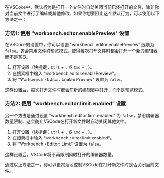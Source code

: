 在VSCode中，默认行为是打开一个文件时自动关闭当前已经打开的文件，除非你对当前文件进行了编辑或其他修改。如果你想要阻止这个默认行为，可以使用以下方法之一：

### 方法1: 使用 "workbench.editor.enablePreview" 设置

在VSCode的设置中，你可以设置 "workbench.editor.enablePreview" 选项为 `false`。这会禁用文件的预览模式，使得每次打开文件时都会打开一个新的编辑器而不是预览。

1. 打开设置（快捷键：`Ctrl` + `,` 或 `Cmd` + `,`）。
2. 在搜索框中输入 "workbench.editor.enablePreview"。
3. 将 "Workbench › Editor: Enable Preview" 设置为 `false`。

这样设置后，每次打开文件时都会在新的编辑器中打开，而不是预览模式。

### 方法2: 使用 "workbench.editor.limit.enabled" 设置

另一个方法是通过设置 "workbench.editor.limit.enabled" 为 `false`，禁用编辑器数量限制。这会防止VSCode在打开新文件时自动关闭其他文件。

1. 打开设置（快捷键：`Ctrl` + `,` 或 `Cmd` + `,`）。
2. 在搜索框中输入 "workbench.editor.limit.enabled"。
3. 将 "Workbench › Editor: Limit" 设置为 `false`。

这样设置后，VSCode将不再限制同时打开的编辑器数量。

通过以上方法之一，你可以更灵活地控制VSCode在打开新文件时是否关闭当前文件。
